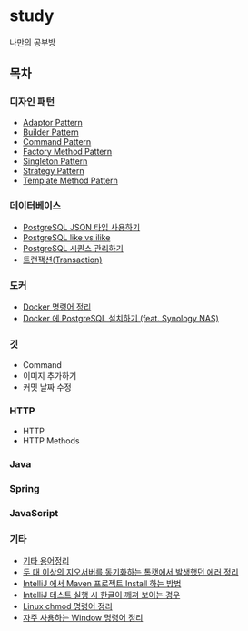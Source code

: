 # study

나만의 공부방

## 목차

### 디자인 패턴

- [Adaptor Pattern](https://github.com/hwkang93/study/blob/main/design_pattern/adapter.md)
- [Builder Pattern](https://github.com/hwkang93/study/blob/main/design_pattern/builder.md)
- [Command Pattern](https://github.com/hwkang93/study/blob/main/design_pattern/command.md)
- [Factory Method Pattern](https://github.com/hwkang93/study/blob/main/design_pattern/factory_method.md)
- [Singleton Pattern](https://github.com/hwkang93/study/blob/main/design_pattern/singleton.md)
- [Strategy Pattern](https://github.com/hwkang93/study/blob/main/design_pattern/strategy.md)
- [Template Method Pattern](https://github.com/hwkang93/study/blob/main/design_pattern/template_method.md)

### 데이터베이스
- [PostgreSQL JSON 타입 사용하기](https://github.com/hwkang93/study/blob/main/database/postgresql_json.md)
- [PostgreSQL like vs ilike](https://github.com/hwkang93/study/blob/main/database/postgresql_like_vs_ilike.md)
- [PostgreSQL 시퀀스 관리하기](https://github.com/hwkang93/study/blob/main/database/postgresql_sequence.md)
- [트랜잭션(Transaction)](https://github.com/hwkang93/study/blob/main/database/transaction.md)

### 도커

- [Docker 명령어 정리]()
- [Docker 에 PostgreSQL 설치하기 (feat. Synology NAS)]()

### 깃

- Command
- 이미지 추가하기
- 커밋 날짜 수정

### HTTP

- HTTP
- HTTP Methods

### Java

### Spring

### JavaScript

### 기타

- [기타 용어정리]()
- [두 대 이상의 지오서버를 동기화하는 톰캣에서 발생했던 에러 정리]()
- [IntelliJ 에서 Maven 프로젝트 Install 하는 방법]()
- [IntelliJ 테스트 실행 시 한글이 깨져 보이는 경우]()
- [Linux chmod 명령어 정리]()
- [자주 사용하는 Window 명령어 정리]()